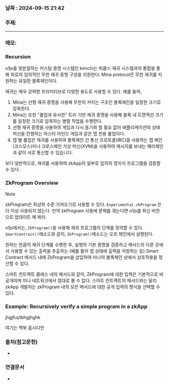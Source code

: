 
### 날짜 : 2024-09-15 21:42

### 주제: 

---
### 메모: 
### Recursion
o1js를 뒷받침하는 커스텀 증명 시스템인 kimchi는 피클스 재귀 시스템과의 통합을 통해 회로의 임의적인 무한 재귀 증명 구성을 지원한다.
Mina protocol은 무한 재귀를 지원하는 유일한 블록체인이다.

재귀는 매우 강력한 프리미티브로 다양한 용도로 사용할 수 있다. 
예를 들어,

1. Mina는 선형 재귀 증명을 사용해 무한히 커지는 구조인 블록체인을 일정한 크기로 압축한다.
2. Mina는 또한 "롤업과 유사한" 트리 기반 재귀 증명을 사용해 블록 내 트랜잭션 크기를 일정한 크기로 압축하는 병렬 작업을 수행한다.
3. 선형 재귀 증명을 사용하여 게임과 다시 동기화 할 필요 없이 애플리케이션의 상태 머신을 진행하는 마스터 마인드 게임과 같은 앱 전용 롤업이다.
4. 앱 별 롤업은 재귀를 사용하여 블록체인 간 통신 프로토콜(IBC)을 사용하는 앱 체인(코스모스)이나 크로스체인 가상 머신(XVM)을 사용하여 메시지를 보내는 패러체인과 같이 서로 통신할 수 있습니다.

보다 일반적으로, 재귀를 사용하여 zkApp의 일부로 임의의 영지식 프로그램을 검증할 수 있다.

### ZkProgram Overview

> [!NOTE]
> zkProgram은 최상위 수준 가져오기로 사용할 수 있다. ```Experimental.zkProgram``` 은 더 이상 사용되지 않는다. 만약 zkProgram 사용에 문제를 겪는다면 o1js를 최신 버전으로 업데이트 해 봐라.

o1js에서는, ```ZkProgram()```을 사용해 재귀 프로그램의 단계를 정의할 수 있다. ```SmartContract()```메소드와 같이, ```ZkProgram()```메소드는 오프 체인에서 실행된다.

원하는 만큼의 재귀 단계를 수행한 후, 실행의 기본 증명을 검증하고 메서드의 다른 곳에서 사용할 수 있는 출력을 추출하는 (예를 들어 앱 상태에 출력을 저장하는 등) Smart Contract 메서드 내에 ZkProgram을 삽입하여 미나의 블록체인 상에서 상호작용을 정산할 수 있다.

스마트 컨트랙트 클래스 내의 메서드와 같이, ZkProgram에 대한 입력은 기본적으로 비공개이며 미나 네트워크에서 절대로 볼 수 없다.
스마트 컨트랙트의 메서드와는 달리 zkApp 개발자는 zkProgram 내의 모든 메서드에 대한 공개 입력의 형식을 선택할 수 있다.

### Example: Recursively verify a simple program in a zkApp
jhgjfuytbhgjhghk

여기는 맥북 옵시디언
### 출처(참고문헌)
-

### 연결문서
-
